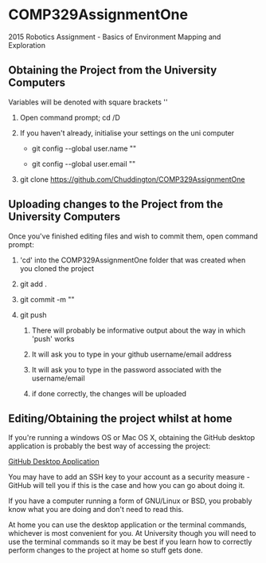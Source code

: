 # COMP329AssignmentOne
2015 Robotics Assignment - Basics of Environment Mapping and Exploration

## Obtaining the Project from the University Computers
Variables will be denoted with square brackets '<Variable>'

1. Open command prompt; cd /D <WhereYouWantTheFolderToDownloadTo>

2. If you haven't already, initialise your settings on the uni computer

    * git config --global user.name "<YourUserName>"
    
    * git config --global user.email "<YourEmailAddress>"
    
3. git clone https://github.com/Chuddington/COMP329AssignmentOne

## Uploading changes to the Project from the University Computers
Once you've finished editing files and wish to commit them, open command prompt:

1. 'cd' into the COMP329AssignmentOne folder that was created when you cloned the project

2. git add .

3. git commit -m "<CommentOfTheChangesMade>"

4. git push

    1. There will probably be informative output about the way in which 'push' works
    
    2. It will ask you to type in your github username/email address
    
    3. It will ask you to type in the password associated with the username/email
    
    4. if done correctly, the changes will be uploaded

## Editing/Obtaining the project whilst at home
If you're running a windows OS or Mac OS X, obtaining the GitHub desktop application is probably the best way of accessing the project:

[GitHub Desktop Application](https://desktop.github.com/)

You may have to add an SSH key to your account as a security measure - GitHub will tell you if this is the case and how you can go about doing it.

If you have a computer running a form of GNU/Linux or BSD, you probably know what you are doing and don't need to read this.

At home you can use the desktop application or the terminal commands, whichever is most convenient for you.  At University though you will need to use the terminal commands so it may be best if you learn how to correctly perform changes to the project at home so stuff gets done.